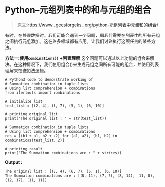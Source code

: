 # Python–元组列表中的和与元组的组合

> 原文:[https://www . geesforgeks . org/python-元组列表中元组和的组合/](https://www.geeksforgeeks.org/python-combinations-of-sum-with-tuples-in-tuple-list/)

有时，在处理数据时，我们可能会遇到一个问题，即我们需要在列表中的所有元组之间执行元组添加。这在许多领域都有应用。让我们讨论执行这项任务的某些方法。

**方法一:使用`combinations()` +列表理解**
这个问题可以通过以上功能的组合来解决。在这种情况下，我们使用组合()来生成元组之间所有可能的组合，并使用列表理解来馈送加法逻辑。

```
# Python3 code to demonstrate working of
# Summation combination in tuple lists
# Using list comprehension + combinations
from itertools import combinations

# initialize list 
test_list = [(2, 4), (6, 7), (5, 1), (6, 10)]

# printing original list 
print("The original list : " + str(test_list))

# Summation combination in tuple lists
# Using list comprehension + combinations
res = [(b1 + a1, b2 + a2) for (a1, a2), (b1, b2) in combinations(test_list, 2)] 

# printing result
print("The Summation combinations are : " + str(res))
```

**Output :**

```
The original list : [(2, 4), (6, 7), (5, 1), (6, 10)]
The Summation combinations are : [(8, 11), (7, 5), (8, 14), (11, 8), (12, 17), (11, 11)]

```